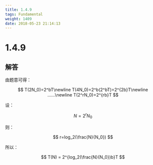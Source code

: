 ```yaml
---
title: 1.4.9
tags: Fundamental
weight: 1409
date: 2018-05-23 21:14:13
---
```


# 1.4.9

## 解答

由题意可得：

$$
T(2N_0)=2^bT\newline 
T(4N_0)=2^b(2^bT)=2^{2b}T\newline 
......\newline 
T(2^rN_0)=2^{rb}T
$$

设：

$$
N=2^rN_0
$$

则：

$$
r=log_2(\frac{N}{N_0})
$$

所以：

$$
T(N) = 2^{log_2(\frac{N}{N_0})b}T
$$
